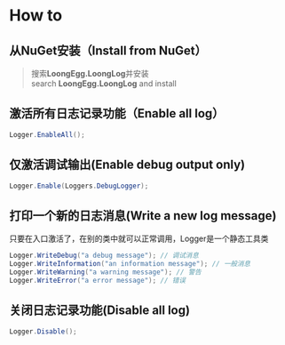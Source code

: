 ﻿# How to
## 从NuGet安装（Install from NuGet）
> 搜索**LoongEgg.LoongLog**并安装   
> search **LoongEgg.LoongLog** and install

## 激活所有日志记录功能（Enable all log）
```c#
Logger.EnableAll();
```
## 仅激活调试输出(Enable debug output only)
```c#
Logger.Enable(Loggers.DebugLogger);
```
## 打印一个新的日志消息(Write a new log message)
只要在入口激活了，在别的类中就可以正常调用，Logger是一个静态工具类
```c#
Logger.WriteDebug("a debug message"); // 调试消息
Logger.WriteInformation("an information message"); // 一般消息
Logger.WriteWarning("a warning message"); // 警告
Logger.WriteError("a error message"); // 错误
```

## 关闭日志记录功能(Disable all log)
```c#
Logger.Disable();
```
